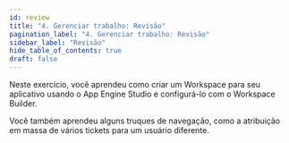 ```yaml
---
id: review
title: "4. Gerenciar trabalho: Revisão"
pagination_label: "4. Gerenciar trabalho: Revisão"
sidebar_label: "Revisão"
hide_table_of_contents: true
draft: false
---
```


Neste exercício, você aprendeu como criar um Workspace para seu aplicativo usando o App Engine Studio e configurá-lo com o Workspace Builder.

Você também aprendeu alguns truques de navegação, como a atribuição em massa de vários tickets para um usuário diferente.
